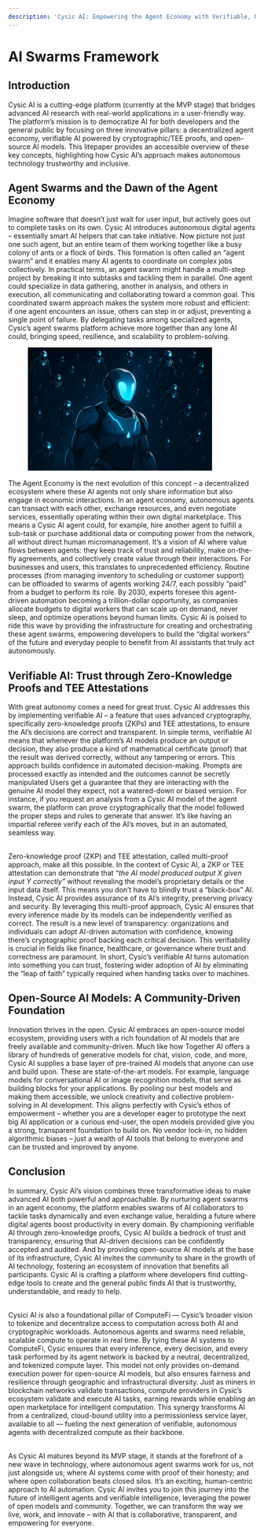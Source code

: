 ```yaml
---
description: 'Cysic AI: Empowering the Agent Economy with Verifiable, Open AI Models'
---
```


# AI Swarms Framework

## Introduction

Cysic AI is a cutting-edge platform (currently at the MVP stage) that bridges advanced AI research with real-world applications in a user-friendly way. The platform’s mission is to democratize AI for both developers and the general public by focusing on three innovative pillars: a decentralized agent economy, verifiable AI powered by cryptographic/TEE proofs, and open-source AI models. This litepaper provides an accessible overview of these key concepts, highlighting how Cysic AI’s approach makes autonomous technology trustworthy and inclusive.



## Agent Swarms and the Dawn of the Agent Economy

Imagine software that doesn’t just wait for user input, but actively goes out to complete tasks on its own. Cysic AI introduces autonomous digital agents – essentially smart AI helpers that can take initiative. Now picture not just one such agent, but an entire team of them working together like a busy colony of ants or a flock of birds. This formation is often called an “agent swarm” and it enables many AI agents to coordinate on complex jobs collectively. In practical terms, an agent swarm might handle a multi-step project by breaking it into subtasks and tackling them in parallel. One agent could specialize in data gathering, another in analysis, and others in execution, all communicating and collaborating toward a common goal. This coordinated swarm approach makes the system more robust and efficient: if one agent encounters an issue, others can step in or adjust, preventing a single point of failure. By delegating tasks among specialized agents, Cysic’s agent swarms platform achieve more together than any lone AI could, bringing speed, resilience, and scalability to problem-solving.

<figure><img src="../.gitbook/assets/GvZM-ASXAAAHF9p.jpeg" alt="" width="375"><figcaption></figcaption></figure>

The Agent Economy is the next evolution of this concept – a decentralized ecosystem where these AI agents not only share information but also engage in economic interactions. In an agent economy, autonomous agents can transact with each other, exchange resources, and even negotiate services, essentially operating within their own digital marketplace. This means a Cysic AI agent could, for example, hire another agent to fulfill a sub-task or purchase additional data or computing power from the network, all without direct human micromanagement. It’s a vision of AI where value flows between agents: they keep track of trust and reliability, make on-the-fly agreements, and collectively create value through their interactions. For businesses and users, this translates to unprecedented efficiency. Routine processes (from managing inventory to scheduling or customer support) can be offloaded to swarms of agents working 24/7, each possibly “paid” from a budget to perform its role. By 2030, experts foresee this agent-driven automation becoming a trillion-dollar opportunity, as companies allocate budgets to digital workers that can scale up on demand, never sleep, and optimize operations beyond human limits. Cysic AI is poised to ride this wave by providing the infrastructure for creating and orchestrating these agent swarms, empowering developers to build the “digital workers” of the future and everyday people to benefit from AI assistants that truly act autonomously.



## Verifiable AI: Trust through Zero-Knowledge Proofs and TEE Attestations

With great autonomy comes a need for great trust. Cysic AI addresses this by implementing verifiable AI – a feature that uses advanced cryptography, specifically zero-knowledge proofs (ZKPs) and TEE attestations, to ensure the AI’s decisions are correct and transparent. In simple terms, verifiable AI means that whenever the platform’s AI models produce an output or decision, they also produce a kind of mathematical certificate (proof) that the result was derived correctly, without any tampering or errors. This approach builds confidence in automated decision-making. Prompts are processed exactly as intended and the outcomes cannot be secretly manipulated Users get a guarantee that they are interacting with the genuine AI model they expect, not a watered-down or biased version. For instance, if you request an analysis from a Cysic AI model of the agent swarm, the platform can prove cryptographically that the model followed the proper steps and rules to generate that answer. It’s like having an impartial referee verify each of the AI’s moves, but in an automated, seamless way.

\
Zero-knowledge proof (ZKP) and TEE attestation, called multi-proof approach, make all this possible. In the context of Cysic AI, a ZKP or TEE attestation can demonstrate that _“the AI model produced output X given input Y correctly”_ without revealing the model’s proprietary details or the input data itself. This means you don’t have to blindly trust a “black-box” AI. Instead, Cysic AI provides assurance of its AI’s integrity, preserving privacy and security. By leveraging this multi-proof approach, Cysic AI ensures that every inference made by its models can be independently verified as correct. The result is a new level of transparency: organizations and individuals can adopt AI-driven automation with confidence, knowing there’s cryptographic proof backing each critical decision. This verifiability is crucial in fields like finance, healthcare, or governance where trust and correctness are paramount. In short, Cysic’s verifiable AI turns automation into something you can trust, fostering wider adoption of AI by eliminating the “leap of faith” typically required when handing tasks over to machines.



## Open-Source AI Models: A Community-Driven Foundation

Innovation thrives in the open. Cysic AI embraces an open-source model ecosystem, providing users with a rich foundation of AI models that are freely available and community-driven. Much like how Together AI offers a library of hundreds of generative models for chat, vision, code, and more, Cysic AI supplies a base layer of pre-trained AI models that anyone can use and build upon. These are state-of-the-art models. For example, language models for conversational AI or image recognition models, that serve as building blocks for your applications. By pooling our best models and making them accessible, we unlock creativity and collective problem-solving in AI development. This aligns perfectly with Cysic’s ethos of empowerment – whether you are a developer eager to prototype the next big AI application or a curious end-user, the open models provided give you a strong, transparent foundation to build on. No vendor lock-in, no hidden algorithmic biases – just a wealth of AI tools that belong to everyone and can be trusted and improved by anyone.



## Conclusion

In summary, Cysic AI’s vision combines three transformative ideas to make advanced AI both powerful and approachable. By nurturing agent swarms in an agent economy, the platform enables swarms of AI collaborators to tackle tasks dynamically and even exchange value, heralding a future where digital agents boost productivity in every domain. By championing verifiable AI through zero-knowledge proofs, Cysic AI builds a bedrock of trust and transparency, ensuring that AI-driven decisions can be confidently accepted and audited. And by providing open-source AI models at the base of its infrastructure, Cysic AI invites the community to share in the growth of AI technology, fostering an ecosystem of innovation that benefits all participants. Cysic AI is crafting a platform where developers find cutting-edge tools to create and the general public finds AI that is trustworthy, understandable, and ready to help.

\
Cysici AI is also a foundational pillar of ComputeFi — Cysic’s broader vision to tokenize and decentralize access to computation across both AI and cryptographic workloads. Autonomous agents and swarms need reliable, scalable compute to operate in real time. By tying these AI systems to ComputeFi, Cysic ensures that every inference, every decision, and every task performed by its agent network is backed by a neutral, decentralized, and tokenized compute layer. This model not only provides on-demand execution power for open-source AI models, but also ensures fairness and resilience through geographic and infrastructural diversity. Just as miners in blockchain networks validate transactions, compute providers in Cysic’s ecosystem validate and execute AI tasks, earning rewards while enabling an open marketplace for intelligent computation. This synergy transforms AI from a centralized, cloud-bound utility into a permissionless service layer, available to all — fueling the next generation of verifiable, autonomous agents with decentralized compute as their backbone.

\
As Cysic AI matures beyond its MVP stage, it stands at the forefront of a new wave in technology, where autonomous agent swarms work for us, not just alongside us; where AI systems come with proof of their honesty; and where open collaboration beats closed silos. It’s an exciting, human-centric approach to AI automation. Cysic AI invites you to join this journey into the future of intelligent agents and verifiable intelligence, leveraging the power of open models and community. Together, we can transform the way we live, work, and innovate – with AI that is collaborative, transparent, and empowering for everyone.
